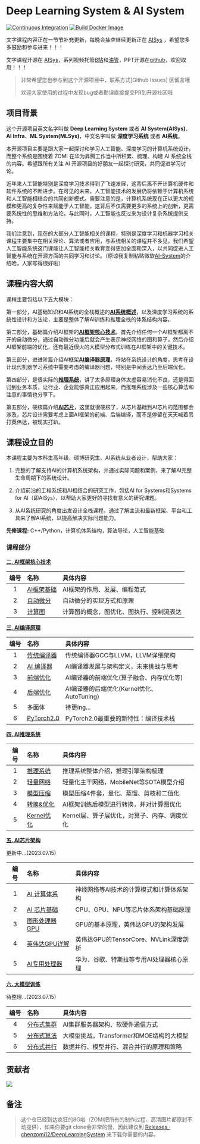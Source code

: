 # Deep Learning System & AI System

[![Continuous Integration](https://github.com/d2l-ai/d2l-en/actions/workflows/ci.yml/badge.svg)](https://github.com/d2l-ai/d2l-en/actions/workflows/ci.yml)
[![Build Docker Image](https://github.com/d2l-ai/d2l-en/actions/workflows/build-docker.yml/badge.svg)](https://github.com/d2l-ai/d2l-en/actions/workflows/build-docker.yml)

文字课程内容正在一节节补充更新，每晚会抽空继续更新正在 [AISys](https://chenzomi12.github.io/) ，希望您多多鼓励和参与进来！！！

文字课程开源在 [AISys](https://chenzomi12.github.io/)，系列视频托管[B站](https://space.bilibili.com/517221395)和[油管](https://www.youtube.com/@zomi6222/videos)，PPT开源在[github](https://github.com/chenzomi12/DeepLearningSystem)，欢迎取用！！！

> 非常希望您也参与到这个开源项目中，联系方式[Github Issues] 区留言哦
>
> 欢迎大家使用的过程中发现bug或者勘误直接提交PR到开源社区哦

## 项目背景

这个开源项目英文名字叫做 **Deep Learning System** 或者 **AI System(AISys)**、**AI Infra**、**ML System(MLSys)**，中文名字叫做 **深度学习系统** 或者 **AI系统**。

本开源项目主要是跟大家一起探讨和学习人工智能、深度学习的计算机系统设计，而整个系统是围绕着 ZOMI 在华为昇腾工作当中所积累、梳理、构建 AI 系统全栈的内容。希望跟所有关注 AI 开源项目的好朋友一起探讨研究，共同促进学习讨论。

近年来人工智能特别是深度学习技术得到了飞速发展，这背后离不开计算机硬件和软件系统的不断进步。在可见的未来，人工智能技术的发展仍将依赖于计算机系统和人工智能相结合的共同创新模式。需要注意的是，计算机系统现在正以更大的规模和更高的复杂性来赋能于人工智能，这背后不仅需要更多的系统上的创新，更需要系统性的思维和方法论。与此同时，人工智能也反过来为设计复杂系统提供支持。

我们注意到，现在的大部分人工智能相关的课程，特别是深度学习和机器学习相关课程主要集中在相关理论、算法或者应用，与系统相关的课程并不多见。我们希望人工智能系统这门课能让人工智能相关教育变得更加全面和深入，以共同促进人工智能与系统在开源方面的共同学习和讨论。（原谅我复制粘贴微软[AI-System](https://github.com/microsoft/AI-System)的介绍哈，人家写得很好啦）

## 课程内容大纲

课程主要包括以下五大模块：

第一部分，AI基础知识和AI系统的全栈概述的<u>**AI系统概述**</u>，以及深度学习系统的系统性设计和方法论，主要是整体了解AI训练和推理全栈的体系结构内容。

第二部分，基础篇介绍AI框架的<u>**AI框架核心技术**</u>，首先介绍任何一个AI框架都离不开的自动微分，通过自动微分功能后就会产生表示神经网络的图和算子，然后介绍AI框架前端的优化，还有最近很火的大模型分布式训练在AI框架中的关键技术。

第三部分，进进阶篇介绍AI框架<u>**AI编译器原理**</u>，将站在系统设计的角度，思考在设计现代机器学习系统中需要考虑的编译器问题，特别是中间表达乃至后端优化。

第四部分，是很实际的<u>**推理系统**</u>，讲了太多原理身体太虚容易消化不良，还是得回归到业务本质，让行业、企业能够真正应用起来，而推理系统涉及一些核心算法和注意的事情也分享下。

第五部分，硬核篇介绍<u>**AI芯片**</u>，这里就很硬核了，从芯片基础到AI芯片的范围都会涉及，芯片设计需要考虑上面AI框架的前端、后端编译，而不是停留在天天喊着吊打英伟达，被现实打趴。

## 课程设立目的

本课程主要为本科生高年级、硕博研究生、AI系统从业者设计，帮助大家：

1. 完整的了解支持AI的计算机系统架构，并通过实际问题和案例，来了解AI完整生命周期下的系统设计。

2. 介绍前沿的工程系统和AI相结合的研究工作，包括AI for Systems和Systems for AI（即AISys），以帮助大家更好的寻找有意义的研究课题。

3. 从AI系统研究的角度出发设计全栈课程。通过了解主流和最新框架、平台和工具来了解AI系统，以提高解决实际问题能力。

**先修课程:** C++/Python，计算机体系结构，算法导论，人工智能基础

### 课程部分

**[二. AI框架核心技术](./020Framework/)**

| 编号  | 名称                                  | 具体内容                        |
|:---:|:----------------------------------- |:--------------------------- |
| 1   | [AI框架基础](./021FW_Foundation/) | AI框架的作用、发展、编程范式             |
| 2   | [自动微分](./022FW_AutoDiff/)     | 自动微分的实现方式和原理                |
| 3   | [计算图](./023FW_DataFlow/)      | 计算图的概念，图优化、图执行、控制流表达        |

**[三. AI编译原理](./030Compiler/)**

| 编号  | 名称                                  | 具体内容                        |
|:---:|:----------------------------------- |:--------------------------- |
| 1      | [传统编译器](./031CM_Tradition/)    | 传统编译器GCC与LLVM，LLVM详细架构          |
| 2      | [AI 编译器](./032CM_AICompiler/)  | AI编译器发展与架构定义，未来挑战与思考            |
| 3      | [前端优化](./033CM_Frontend/)      | AI编译器的前端优化(算子融合、内存优化等)          |
| 4      | [后端优化](./034CM_Backend/)       | AI编译器的后端优化(Kernel优化、AutoTuning) |
| 5      | 多面体                                 | 待更ing...                        |
| 6      | [PyTorch2.0](./036CM_PyTorch/) | PyTorch2.0最重要的新特性：编译技术栈         |

**[四. AI推理系统](./040Inference/)**

| 编号  | 名称                                  | 具体内容                        |
|:---:|:----------------------------------- |:--------------------------- |
| 1      | [推理系统](./041INF_Inference/)  | 推理系统整体介绍，推理引擎架构梳理          |
| 2      | [轻量网络](./042INF_Mobilenet/)  | 轻量化主干网络，MobileNet等SOTA模型介绍 |
| 3      | [模型压缩](./043INF_Slim/)       | 模型压缩4件套，量化、蒸馏、剪枝和二值化       |
| 4      | [转换&优化](./044INF_Converter/) | AI框架训练后模型进行转换，并对计算图优化      |
| 5      | [Kernel优化](./045INF_Kernel/) | Kernel层、算子层优化，对算子、内存、调度优化  |

**[五. AI芯片架构](./050Hardware/)**

更新中...(2023.07.15)

| 编号  | 名称                                  | 具体内容                        |
|:---:|:----------------------------------- |:--------------------------- |
| 1      | [AI 计算体系](./051HW_Foundation/) | 神经网络等AI技术的计算模式和计算体系架构        |
| 2      | [AI 芯片基础](./052HW_ChipBase/)   | CPU、GPU、NPU等芯片体系架构基础原理       |
| 3      | [图形处理器 GPU](./053HW_GPUBase/)  | GPU的基本原理，英伟达GPU的架构发展         |
| 4      | [英伟达GPU详解](./054HW_GPUDetail/) | 英伟达GPU的TensorCore、NVLink深度剖析 |
| 5      | [AI专用处理器](./055HW_NPU/)         | 华为、谷歌、特斯拉等专用AI处理器核心原理        |

**[六. 大模型训练](./060Foundation/)**

待整理...(2023.07.15)

| 编号  | 名称                                  | 具体内容                        |
|:---:|:----------------------------------- |:--------------------------- |
| 4   | [分布式集群](./061FW_AICluster/)    | AI集群服务器架构、软硬件通信方式           |
| 5   | [分布式算法](./062FW_AIAlgo/)       | 大模型挑战，Transformer和MOE结构的大模型 |
| 6   | [分布式并行](./063FW_Parallel/)     | 数据并行、模型并行、混合并行的原理和策略        |

## 贡献者

<!-- readme: collaborators,contributors -start -->

<a href="https://github.com/chenzomi12/DeepLearningSystem/graphs/contributors">
  <img src="https://contrib.rocks/image?repo=chenzomi12/DeepLearningSystem" />
</a>

## 备注

> 这个仓已经到达疯狂的8G啦（ZOMI把所有的制作过程、高清图片都原封不动提供），如果你要git clone会非常的慢，因此建议到  [Releases · chenzomi12/DeepLearningSystem](https://github.com/chenzomi12/DeepLearningSystem/releases) 来下载你需要的内容。

<!-- readme: collaborators,contributors -end -->
